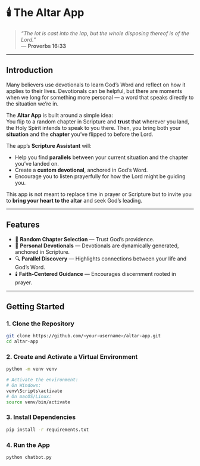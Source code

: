 # 🕯️ The Altar App  

> _“The lot is cast into the lap, but the whole disposing thereof is of the Lord.”_  
> — **Proverbs 16:33**

---

## **Introduction**

Many believers use devotionals to learn God’s Word and reflect on how it applies to their lives. Devotionals can be helpful, but there are moments when we long for something more personal — a word that speaks directly to the situation we’re in.

The **Altar App** is built around a simple idea:  
You flip to a random chapter in Scripture and **trust** that wherever you land, the Holy Spirit intends to speak to you there. Then, you bring both your **situation** and the **chapter** you’ve flipped to before the Lord.

The app’s **Scripture Assistant** will:

- Help you find **parallels** between your current situation and the chapter you’ve landed on.
- Create a **custom devotional**, anchored in God’s Word.
- Encourage you to listen prayerfully for how the Lord might be guiding you.

This app is not meant to replace time in prayer or Scripture but to invite you to **bring your heart to the altar** and seek God’s leading.

---

## **Features**

- 📖 **Random Chapter Selection** — Trust God’s providence.
- 🙏 **Personal Devotionals** — Devotionals are dynamically generated, anchored in Scripture.
- 🔍 **Parallel Discovery** — Highlights connections between your life and God’s Word.
- 🕯️ **Faith-Centered Guidance** — Encourages discernment rooted in prayer.

---

## **Getting Started**

### **1. Clone the Repository**

```bash
git clone https://github.com/<your-username>/altar-app.git
cd altar-app
```

### **2. Create and Activate a Virtual Environment**

```bash
python -m venv venv

# Activate the environment:
# On Windows:
venv\Scripts\activate
# On macOS/Linux:
source venv/bin/activate
```
### **3. Install Dependencies**

```bash
pip install -r requirements.txt
```

### **4. Run the App**

```bash
python chatbot.py
```
